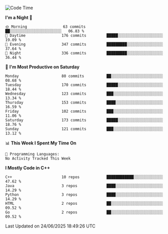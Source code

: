 <!--START_SECTION:waka-->
![Code Time](http://img.shields.io/badge/Code%20Time-402%20hrs%2044%20mins-blue)

**I'm a Night 🦉** 

```text
🌞 Morning                63 commits          ██░░░░░░░░░░░░░░░░░░░░░░░   06.83 % 
🌆 Daytime                176 commits         █████░░░░░░░░░░░░░░░░░░░░   19.09 % 
🌃 Evening                347 commits         █████████░░░░░░░░░░░░░░░░   37.64 % 
🌙 Night                  336 commits         █████████░░░░░░░░░░░░░░░░   36.44 % 
```
📅 **I'm Most Productive on Saturday** 

```text
Monday                   80 commits          ██░░░░░░░░░░░░░░░░░░░░░░░   08.68 % 
Tuesday                  170 commits         █████░░░░░░░░░░░░░░░░░░░░   18.44 % 
Wednesday                123 commits         ███░░░░░░░░░░░░░░░░░░░░░░   13.34 % 
Thursday                 153 commits         ████░░░░░░░░░░░░░░░░░░░░░   16.59 % 
Friday                   102 commits         ███░░░░░░░░░░░░░░░░░░░░░░   11.06 % 
Saturday                 173 commits         █████░░░░░░░░░░░░░░░░░░░░   18.76 % 
Sunday                   121 commits         ███░░░░░░░░░░░░░░░░░░░░░░   13.12 % 
```


📊 **This Week I Spent My Time On** 

```text
💬 Programming Languages: 
No Activity Tracked This Week
```

**I Mostly Code in C++** 

```text
C++                      10 repos            ████████████░░░░░░░░░░░░░   47.62 % 
Java                     3 repos             ████░░░░░░░░░░░░░░░░░░░░░   14.29 % 
Python                   3 repos             ████░░░░░░░░░░░░░░░░░░░░░   14.29 % 
HTML                     2 repos             ██░░░░░░░░░░░░░░░░░░░░░░░   09.52 % 
Go                       2 repos             ██░░░░░░░░░░░░░░░░░░░░░░░   09.52 % 
```




 Last Updated on 24/06/2025 18:49:26 UTC
<!--END_SECTION:waka-->
